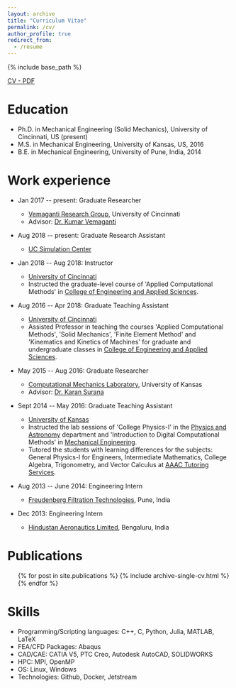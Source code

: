 ```yaml
---
layout: archive
title: "Curriculum Vitae"
permalink: /cv/
author_profile: true
redirect_from:
  - /resume
---
```


{% include base_path %}

[CV - PDF](https://sayrjked.github.io/files/sayali-cv-web.pdf)

Education
======
* Ph.D. in Mechanical Engineering (Solid Mechanics), University of Cincinnati, US (present)
* M.S. in Mechanical Engineering, University of Kansas, US, 2016
* B.E. in Mechanical Engineering, University of Pune, India, 2014

Work experience
======

* Jan 2017 -- present: Graduate Researcher
  * [Vemaganti Research Group](http://vemaganti.com/), University of Cincinnati
  * Advisor: [Dr. Kumar Vemaganti](https://researchdirectory.uc.edu/p/vemagaks)

* Aug 2018 -- present: Graduate Research Assistant
  * [UC Simulation Center](https://ceas.uc.edu/research/centers-labs/uc-simulation-center.html)

* Jan 2018 -- Aug 2018: Instructor
  * [University of Cincinnati](https://www.uc.edu/)
  * Instructed the graduate-level course of 'Applied Computational Methods' in [College of Engineering and Applied Sciences](https://ceas.uc.edu/).

* Aug 2016 -- Apr 2018: Graduate Teaching Assistant
  * [University of Cincinnati](https://www.uc.edu/)
  * Assisted Professor in teaching the courses 'Applied Computational Methods', 'Solid Mechanics', 'Finite Element Method' and 'Kinematics and Kinetics of Machines' for graduate and undergraduate classes in [College of Engineering and Applied Sciences](https://ceas.uc.edu/).
  
* May 2015 -- Aug 2016: Graduate Researcher
  * [Computational Mechanics Laboratory](https://me.engr.ku.edu/karan-s-suranas-research), University of Kansas
  * Advisor: [Dr. Karan Surana](https://me.engr.ku.edu/karan-s-suranas-research)

* Sept 2014 -- May 2016: Graduate Teaching Assistant
  * [University of Kansas](https://ku.edu/)
  * Instructed the lab sessions of 'College Physics-I' in the [Physics and Astronomy](https://physics.ku.edu/) department and 'Introduction to Digital Computational Methods' in [Mechanical Engineering](https://me.engr.ku.edu/mechanical-engineering).
  * Tutored the students with learning differences for the subjects: General Physics-I for Engineers, Intermediate Mathematics, College Algebra, Trigonometry, and Vector Calculus at [AAAC Tutoring Services](https://tutoring.ku.edu/). 

* Aug 2013 -- June 2014: Engineering Intern
  * [Freudenberg Filtration Technologies](https://www.freudenberg-filter.com/en/), Pune, India

* Dec 2013: Engineering Intern
  * [Hindustan Aeronautics Limited](https://hal-india.co.in/), Bengaluru, India

Publications
======
  <ul>{% for post in site.publications %}
    {% include archive-single-cv.html %}
  {% endfor %}</ul>


Skills
======
* Programming/Scripting languages: C++, C, Python, Julia, MATLAB, LaTeX
* FEA/CFD Packages: Abaqus
* CAD/CAE: CATIA V5, PTC Creo, Autodesk AutoCAD, SOLIDWORKS
* HPC: MPI, OpenMP
* OS: Linux, Windows
* Technologies: Github, Docker,  Jetstream
